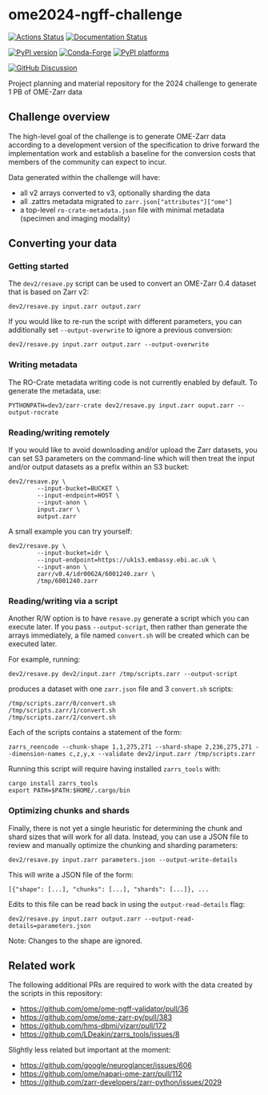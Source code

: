 # ome2024-ngff-challenge

[![Actions Status][actions-badge]][actions-link]
[![Documentation Status][rtd-badge]][rtd-link]

[![PyPI version][pypi-version]][pypi-link]
[![Conda-Forge][conda-badge]][conda-link]
[![PyPI platforms][pypi-platforms]][pypi-link]

[![GitHub Discussion][github-discussions-badge]][github-discussions-link]

<!-- SPHINX-START -->

<!-- prettier-ignore-start -->
[actions-badge]:            https://github.com/ome/ome2024-ngff-challenge/workflows/CI/badge.svg
[actions-link]:             https://github.com/ome/ome2024-ngff-challenge/actions
[conda-badge]:              https://img.shields.io/conda/vn/conda-forge/ome2024-ngff-challenge
[conda-link]:               https://github.com/conda-forge/ome2024-ngff-challenge-feedstock
[github-discussions-badge]: https://img.shields.io/static/v1?label=Discussions&message=Ask&color=blue&logo=github
[github-discussions-link]:  https://github.com/ome/ome2024-ngff-challenge/discussions
[pypi-link]:                https://pypi.org/project/ome2024-ngff-challenge/
[pypi-platforms]:           https://img.shields.io/pypi/pyversions/ome2024-ngff-challenge
[pypi-version]:             https://img.shields.io/pypi/v/ome2024-ngff-challenge
[rtd-badge]:                https://readthedocs.org/projects/ome2024-ngff-challenge/badge/?version=latest
[rtd-link]:                 https://ome2024-ngff-challenge.readthedocs.io/en/latest/?badge=latest

<!-- prettier-ignore-end -->

Project planning and material repository for the 2024 challenge to generate 1 PB of OME-Zarr data

## Challenge overview

The high-level goal of the challenge is to generate OME-Zarr data according to a development
version of the specification to drive forward the implementation work and establish a baseline
for the conversion costs that members of the community can expect to incur.

Data generated within the challenge will have:

* all v2 arrays converted to v3, optionally sharding the data
* all .zattrs metadata migrated to `zarr.json["attributes"]["ome"]`
* a top-level `ro-crate-metadata.json` file with minimal metadata (specimen and imaging modality)

## Converting your data

### Getting started

The `dev2/resave.py` script can be used to convert an OME-Zarr 0.4 dataset
that is based on Zarr v2:

```
dev2/resave.py input.zarr output.zarr
```

If you would like to re-run the script with different parameters, you can additionally
set `--output-overwrite` to ignore a previous conversion:

```
dev2/resave.py input.zarr output.zarr --output-overwrite
```

### Writing metadata

The RO-Crate metadata writing code is not currently enabled by default. To generate the
metadata, use:

```
PYTHONPATH=dev3/zarr-crate dev2/resave.py input.zarr ouput.zarr --output-rocrate
```

### Reading/writing remotely

If you would like to avoid downloading and/or upload the Zarr datasets, you can set S3
parameters on the command-line which will then treat the input and/or output datasets
as a prefix within an S3 bucket:

```
dev2/resave.py \
        --input-bucket=BUCKET \
        --input-endpoint=HOST \
        --input-anon \
        input.zarr \
        output.zarr
```

A small example you can try yourself:

```
dev2/resave.py \
        --input-bucket=idr \
        --input-endpoint=https://uk1s3.embassy.ebi.ac.uk \
        --input-anon \
        zarr/v0.4/idr0062A/6001240.zarr \
        /tmp/6001240.zarr
```

### Reading/writing via a script

Another R/W option is to have `resave.py` generate a script which you can execute later.
If you pass `--output-script`, then rather than generate the arrays immediately, a file
named `convert.sh` will be created which can be executed later.

For example, running:

```
dev2/resave.py dev2/input.zarr /tmp/scripts.zarr --output-script
```

produces a dataset with one `zarr.json` file and 3 `convert.sh` scripts:

```
/tmp/scripts.zarr/0/convert.sh
/tmp/scripts.zarr/1/convert.sh
/tmp/scripts.zarr/2/convert.sh
```

Each of the scripts contains a statement of the form:

```
zarrs_reencode --chunk-shape 1,1,275,271 --shard-shape 2,236,275,271 --dimension-names c,z,y,x --validate dev2/input.zarr /tmp/scripts.zarr
```

Running this script will require having installed `zarrs_tools` with:

```
cargo install zarrs_tools
export PATH=$PATH:$HOME/.cargo/bin
```

### Optimizing chunks and shards

Finally, there is not yet a single heuristic for determining the chunk and shard sizes
that will work for all data. Instead, you can use a JSON file to review and manually
optimize the chunking and sharding parameters:

```
dev2/resave.py input.zarr parameters.json --output-write-details
```

This will write a JSON file of the form:

```
[{"shape": [...], "chunks": [...], "shards": [...]}, ...
```

Edits to this file can be read back in using the `output-read-details` flag:

```
dev2/resave.py input.zarr output.zarr --output-read-details=parameters.json
```

Note: Changes to the shape are ignored.


## Related work

The following additional PRs are required to work with the data
created by the scripts in this repository:

 * https://github.com/ome/ome-ngff-validator/pull/36
 * https://github.com/ome/ome-zarr-py/pull/383
 * https://github.com/hms-dbmi/vizarr/pull/172
 * https://github.com/LDeakin/zarrs_tools/issues/8

 Slightly less related but important at the moment:

 * https://github.com/google/neuroglancer/issues/606
 * https://github.com/ome/napari-ome-zarr/pull/112
 * https://github.com/zarr-developers/zarr-python/issues/2029
